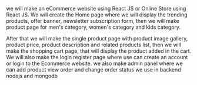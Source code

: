 we will make an eCommerce website using React JS or Online Store using React JS. We will create the Home page where we will display the trending products, offer banner, newsletter subscription form, then we will make product page for men's category, women's category and kids category.

After that we will make the single product page with product image gallery, product price, product description and related products list, then we will make the shopping cart page, that will display the product added in the cart. We will also make the login register page where use can create an account or login to the Ecommerce website.
we also make admin panel where we can add product view order and change order status 
we use  in backend nodejs and mongodb
